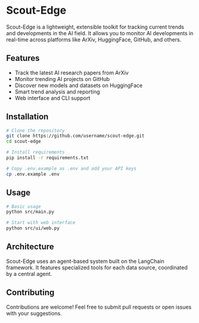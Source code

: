 # Scout-Edge

Scout-Edge is a lightweight, extensible toolkit for tracking current trends and developments in the AI field. It allows you to monitor AI developments in real-time across platforms like ArXiv, HuggingFace, GitHub, and others.

## Features

- Track the latest AI research papers from ArXiv
- Monitor trending AI projects on GitHub
- Discover new models and datasets on HuggingFace
- Smart trend analysis and reporting
- Web interface and CLI support

## Installation

```bash
# Clone the repository
git clone https://github.com/username/scout-edge.git
cd scout-edge

# Install requirements
pip install -r requirements.txt

# Copy .env.example as .env and add your API keys
cp .env.example .env
```

## Usage

```bash
# Basic usage
python src/main.py

# Start with web interface
python src/ui/web.py
```

## Architecture

Scout-Edge uses an agent-based system built on the LangChain framework. It features specialized tools for each data source, coordinated by a central agent.

## Contributing

Contributions are welcome! Feel free to submit pull requests or open issues with your suggestions.
